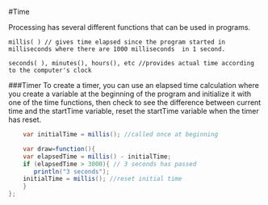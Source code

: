 #Time

Processing has several different functions that can be used in programs.  

    millis( ) // gives time elapsed since the program started in milliseconds where there are 1000 milliseconds  in 1 second.
    
    seconds( ), minutes(), hours(), etc //provides actual time according to the computer's clock
    
    
###Timer
To create a timer, you can use an elapsed time calculation where you create a variable at the beginning of the program and initialize it with one of the time functions, then check to see the difference between current time and the startTime variable, reset the startTime variable when the timer has reset.



```java
    var initialTime = millis(); //called once at beginning

    var draw=function(){
    var elapsedTime = millis() - initialTime;
    if (elapsedTime > 3000){ // 3 seconds has passed
       println("3 seconds");
    initialTime = millis(); //reset initial time
    }
};
```

